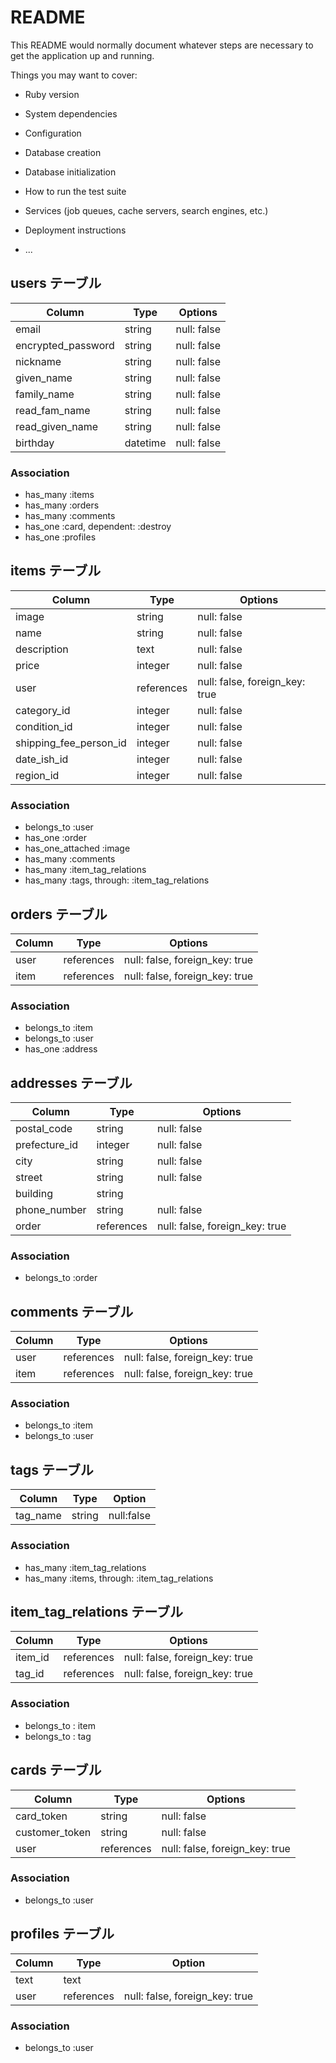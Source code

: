 # README

This README would normally document whatever steps are necessary to get the
application up and running.

Things you may want to cover:

* Ruby version

* System dependencies

* Configuration

* Database creation

* Database initialization

* How to run the test suite

* Services (job queues, cache servers, search engines, etc.)

* Deployment instructions

* ...
## users テーブル
|     Column       |  Type    |   Options   |
| ---------------- | -------- | ----------- |
|      email       | string   | null: false |
|encrypted_password| string   | null: false |
|    nickname      | string   | null: false |
|    given_name    | string   | null: false |
|   family_name    | string   | null: false |
|  read_fam_name   | string   | null: false |
|  read_given_name | string   | null: false |
|    birthday      | datetime | null: false |
### Association
- has_many :items
- has_many :orders
- has_many :comments
- has_one :card, dependent: :destroy
- has_one :profiles
## items テーブル

|       Column             |  Type      | Options                        |
| ------------------------ | ---------- | ------------------------------ |
|        image             |   string   | null: false                    |
|        name              |   string   | null: false                    |
|     description          |    text    | null: false                    |
|         price            |  integer   | null: false                    |
|         user             | references | null: false, foreign_key: true |
|      category_id         |   integer  | null: false                    |
|     condition_id         |   integer  | null: false                    |
| shipping_fee_person_id   |   integer  | null: false                    |
|       date_ish_id        |   integer  | null: false                    |
|        region_id         |   integer  | null: false                    |
### Association

- belongs_to :user
- has_one :order
- has_one_attached :image
- has_many :comments
- has_many :item_tag_relations
- has_many :tags, through: :item_tag_relations
## orders テーブル

| Column | Type       | Options                        |
| ------ | ---------- | ------------------------------ |
| user   | references | null: false, foreign_key: true |
| item   | references | null: false, foreign_key: true |
### Association

- belongs_to :item
- belongs_to :user
- has_one :address

## addresses テーブル

| Column       | Type       | Options                        |
| ------------ | ---------- | ------------------------------ |
| postal_code  | string     | null: false                    |
| prefecture_id   | integer    | null: false                    |
| city         | string     | null: false                    |
| street       | string     | null: false                    |
| building     | string     |                                |
| phone_number | string     | null: false                    |
| order        | references | null: false, foreign_key: true |
### Association

- belongs_to :order

## comments テーブル

| Column | Type       | Options                        |
| ------ | ---------- | ------------------------------ |
| user   | references | null: false, foreign_key: true |
| item   | references | null: false, foreign_key: true |
### Association

- belongs_to :item
- belongs_to :user

## tags テーブル

| Column   | Type       | Option     |
| -------- | ---------- | ---------- |
| tag_name |   string   | null:false |
### Association

- has_many :item_tag_relations
- has_many :items, through: :item_tag_relations

## item_tag_relations テーブル

| Column | Type       | Options                        |
| ------ | ---------- | ------------------------------ |
| item_id| references | null: false, foreign_key: true |
| tag_id | references | null: false, foreign_key: true |
### Association

- belongs_to : item
- belongs_to : tag

## cards テーブル

| Column         | Type       | Options                        |
| -------------- | ---------- | ------------------------------ |
| card_token     | string     | null: false                    |
| customer_token | string     | null: false                    |
| user           | references | null: false, foreign_key: true |
### Association

- belongs_to :user

## profiles テーブル

| Column           | Type     | Option                         |
| -------------- | ---------- | ------------------------------ |
| text           |   text     |                                |
| user           | references | null: false, foreign_key: true |
### Association

- belongs_to :user
